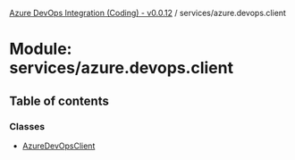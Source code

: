 [Azure DevOps Integration (Coding) - v0.0.12](../README.md) / services/azure.devops.client

# Module: services/azure.devops.client

## Table of contents

### Classes

- [AzureDevOpsClient](../classes/services_azure_devops_client.AzureDevOpsClient.md)
